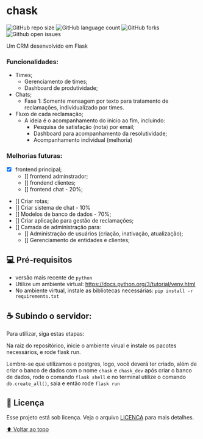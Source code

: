 # chask



![GitHub repo size](https://img.shields.io/github/repo-size/alehkiz/chask?style=for-the-badge)
![GitHub language count](https://img.shields.io/github/languages/count/alehkiz/chask?style=for-the-badge)
![GitHub forks](https://img.shields.io/github/forks/alehkiz/chask?style=for-the-badge)
![Github open issues](https://img.shields.io/github/issues/alehkiz/chask?style=for-the-badge)


Um CRM desenvolvido em Flask

### Funcionalidades:

 - Times;
    - Gerenciamento de times;
    - Dashboard de produtividade;
 - Chats;
    - Fase 1: Somente mensagem por texto para tratamento de reclamações, individualizado por times.
 - Fluxo de cada reclamação;
    - A ideia é o acompanhamento do inicio ao fim, incluindo:
        - Pesquisa de satisfação (nota) por email;
        - Dashboard para acompanhamento da resolutividade;
        - Acompanhamento individual (melhoria)

### Melhorias futuras:

- [x] frontend principal;
    - [] frontend adminstrador;
    - [] frondend clientes;
    - [] frontend chat - 20%;
- [] Criar rotas;
- [] Criar sistema de chat - 10%
- [] Modelos de banco de dados - 70%;
- [] Criar aplicação para gestão de reclamações;
- [] Camada de administração para:
    - [] Administração de usuários (criação, inativação, atualização);
    - [] Gerenciamento de entidades e clientes;

## 💻 Pré-requisitos

* versão mais recente de `python`
* Utilize um ambiente virtual: https://docs.python.org/3/tutorial/venv.html
* No ambiente virtual, instale as bibliotecas necessárias: `pip install -r requirements.txt`

## ☕ Subindo o servidor:

Para utilizar, siga estas etapas:

Na raiz do repositórico, inicie o ambiente virual e instale os pacotes necessários, e rode flask run.

Lembre-se que utilizamos o postgres, logo, você deverá ter criado, além de criar o banco de dados com o nome `chask` e `chask_dev` após criar o banco de dados, rode o comando `flask shell` e no terminal utilize o comando `db.create_all()`, saia e então rode `flask run`


## 📝 Licença

Esse projeto está sob licença. Veja o arquivo [LICENÇA](LICENSE.md) para mais detalhes.

[⬆ Voltar ao topo](#chask)<br>
